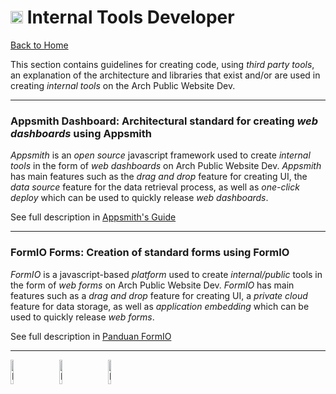 # <img src="https://github.com/SP-XD/SP-XD/blob/main/images/lightning.gif?raw=true" width="20" /> Internal Tools Developer

[Back to Home](en-README.md)

This section contains guidelines for creating code, using *third party tools*, an explanation of the architecture and libraries that exist and/or are used in creating *internal tools* on the Arch Public Website Dev.

---

### Appsmith Dashboard: Architectural standard for creating *web dashboards* using Appsmith

*Appsmith* is an *open source* javascript framework used to create *internal tools* in the form of *web dashboards* on Arch Public Website Dev. *Appsmith* has main features such as the *drag and drop* feature for creating UI, the *data source* feature for the data retrieval process, as well as *one-click deploy* which can be used to quickly release *web dashboards*.

See full description in [Appsmith's Guide]()

---

### FormIO Forms: Creation of standard forms using FormIO

*FormIO* is a javascript-based *platform* used to create *internal/public* tools in the form of *web forms* on Arch Public Website Dev. *FormIO* has main features such as a *drag and drop* feature for creating UI, a *private cloud* feature for data storage, as well as *application embedding* which can be used to quickly release *web forms*.

See full description in [Panduan FormIO]()

---
<img src="https://raw.githubusercontent.com/Tarikul-Islam-Anik/Animated-Fluent-Emojis/master/Emojis/Smilies/Face%20with%20Spiral%20Eyes.png" width="10%" alt="Broken system!"/>
&nbsp;&nbsp;&nbsp;&nbsp;&nbsp;
<img src="https://raw.githubusercontent.com/Tarikul-Islam-Anik/Animated-Fluent-Emojis/master/Emojis/Smilies/Relieved%20Face.png" width="10%" alt="It's working!"/>
&nbsp;&nbsp;&nbsp;&nbsp;&nbsp;
<img src="https://raw.githubusercontent.com/Tarikul-Islam-Anik/Animated-Fluent-Emojis/master/Emojis/Smilies/Astonished%20Face.png" width="10%" alt="It's working but you don't know how!"/><br>
